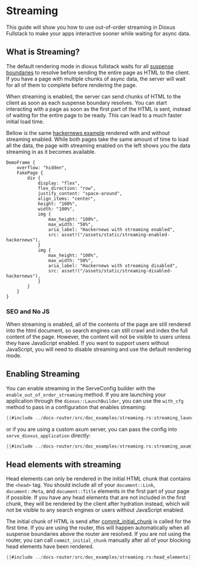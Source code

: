 # Streaming

This guide will show you how to use out-of-order streaming in Dioxus Fullstack to make your apps interactive sooner while waiting for async data.

## What is Streaming?

The default rendering mode in dioxus fullstack waits for all [suspense boundaries](../../essentials/async/suspense.md#suspense-with-fullstack) to resolve before sending the entire page as HTML to the client. If you have a page with multiple chunks of async data, the server will wait for all of them to complete before rendering the page.

When streaming is enabled, the server can send chunks of HTML to the client as soon as each suspense boundary resolves. You can start interacting with a page as soon as the first part of the HTML is sent, instead of waiting for the entire page to be ready. This can lead to a much faster initial load time.

Bellow is the same [hackernews example](https://github.com/DioxusLabs/dioxus/tree/main/example-projects/fullstack-hackernews) rendered with and without streaming enabled. While both pages take the same amount of time to load all the data, the page with streaming enabled on the left shows you the data streaming in as it becomes available.

```inject-dioxus
DemoFrame {
    overflow: "hidden",
    FakePage {
        div {
            display: "flex",
            flex_direction: "row",
            justify_content: "space-around",
            align_items: "center",
            height: "100%",
            width: "100%",
            img {
                max_height: "100%",
                max_width: "50%",
                aria_label: "Hackernews with streaming enabled",
                src: asset!("/assets/static/streaming-enabled-hackernews"),
            }
            img {
                max_height: "100%",
                max_width: "50%",
                aria_label: "Hackernews with streaming disabled",
                src: asset!("/assets/static/streaming-disabled-hackernews"),
            }
        }
    }
}
```

### SEO and No JS

When streaming is enabled, all of the contents of the page are still rendered into the html document, so search engines can still crawl and index the full content of the page. However, the content will not be visible to users unless they have JavaScript enabled. If you want to support users without JavaScript, you will need to disable streaming and use the default rendering mode.

## Enabling Streaming

You can enable streaming in the ServeConfig builder with the `enable_out_of_order_streaming` method. If you are launching your application through the `dioxus::LaunchBuilder`, you can use the `with_cfg` method to pass in a configuration that enables streaming:

```rust
{{#include ../docs-router/src/doc_examples/streaming.rs:streaming_launch}}
```

or if you are using a custom axum server, you can pass the config into `serve_dioxus_application` directly:

```rust
{{#include ../docs-router/src/doc_examples/streaming.rs:streaming_axum}}
```

## Head elements with streaming

Head elements can only be rendered in the initial HTML chunk that contains the `<head>` tag. You should include all of your `document::Link`, `document::Meta`, and `document::Title` elements in the first part of your page if possible. If you have any head elements that are not included in the first chunk, they will be rendered by the client after hydration instead, which will not be visible to any search engines or users without JavaScript enabled.

The initial chunk of HTML is send after [commit_initial_chunk](https://docs.rs/dioxus-fullstack/0.7.0-alpha.1/dioxus_fullstack/prelude/fn.commit_initial_chunk.html) is called for the first time. If you are using the router, this will happen automatically when all suspense boundaries above the router are resolved. If you are not using the router, you can call `commit_initial_chunk` manually after all of your blocking head elements have been rendered.

```rust
{{#include ../docs-router/src/doc_examples/streaming.rs:head_elements}}
```
